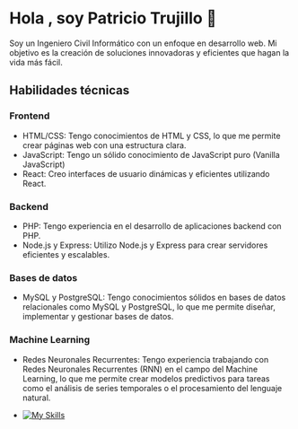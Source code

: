 
<!--
**patriciotrujilllo/patriciotrujilllo** is a ✨ _special_ ✨ repository because its `README.md` (this file) appears on your GitHub profile.

Here are some ideas to get you started:

- 🔭 I’m currently working on ...
- 🌱 I’m currently learning ...
- 👯 I’m looking to collaborate on ...
- 🤔 I’m looking for help with ...
- 💬 Ask me about ...
- 📫 How to reach me: ...
- 😄 Pronouns: ...
- ⚡ Fun fact: ...
-->
# Hola , soy Patricio Trujillo 👋

Soy un Ingeniero Civil Informático con un enfoque en desarrollo web. Mi objetivo es la creación de soluciones innovadoras y eficientes que hagan la vida más fácil.

## Habilidades técnicas

### Frontend

*  HTML/CSS: Tengo conocimientos de HTML y CSS, lo que me permite crear páginas web con una estructura clara.
*  JavaScript: Tengo un sólido conocimiento de JavaScript puro (Vanilla JavaScript)
*  React: Creo interfaces de usuario dinámicas y eficientes utilizando React.

### Backend

* PHP: Tengo experiencia en el desarrollo de aplicaciones backend con PHP.
* Node.js y Express: Utilizo Node.js y Express para crear servidores eficientes y escalables.

### Bases de datos

* MySQL y PostgreSQL: Tengo conocimientos sólidos en bases de datos relacionales como MySQL y PostgreSQL, lo que me permite diseñar, implementar y gestionar bases de datos.

### Machine Learning

* Redes Neuronales Recurrentes: Tengo experiencia trabajando con Redes Neuronales Recurrentes (RNN) en el campo del Machine Learning, lo que me permite crear modelos predictivos para tareas como el análisis de series temporales o el procesamiento del lenguaje natural.

* [![My Skills](https://skillicons.dev/icons?i=js,html,css,wasm)](https://skillicons.dev)
